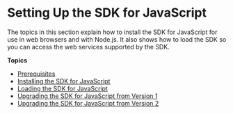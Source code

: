 # Setting Up the SDK for JavaScript<a name="setting-up"></a>

The topics in this section explain how to install the SDK for JavaScript for use in web browsers and with Node\.js\. It also shows how to load the SDK so you can access the web services supported by the SDK\.

**Topics**
+ [Prerequisites](jssdk-prerequisites.md)
+ [Installing the SDK for JavaScript](installing-jssdk.md)
+ [Loading the SDK for JavaScript](loading-the-jssdk.md)
+ [Upgrading the SDK for JavaScript from Version 1](upgrading-from-v1.md)
+ [Upgrading the SDK for JavaScript from Version 2](upgrading-from-v2.md)